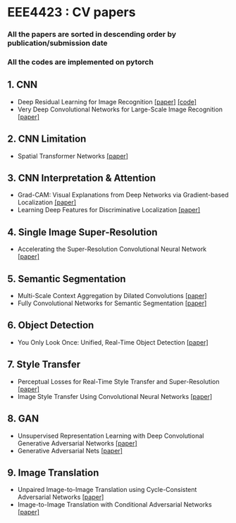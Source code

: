 # EEE4423 : CV papers
### All the papers are sorted in descending order by publication/submission date
### All the codes are implemented on pytorch

## 1. CNN
- Deep Residual Learning for Image Recognition [[paper]](https://arxiv.org/pdf/1512.03385.pdf) [[code]](https://github.com/Jasonlee1995/vggnet)
- Very Deep Convolutional Networks for Large-Scale Image Recognition [[paper]](https://arxiv.org/pdf/1409.1556.pdf)

## 2. CNN Limitation
- Spatial Transformer Networks [[paper]](https://arxiv.org/pdf/1506.02025.pdf)

## 3. CNN Interpretation & Attention
- Grad-CAM: Visual Explanations from Deep Networks via Gradient-based Localization [[paper]](https://arxiv.org/pdf/1610.02391.pdf)
- Learning Deep Features for Discriminative Localization [[paper]](https://arxiv.org/pdf/1512.04150.pdf)

## 4. Single Image Super-Resolution
- Accelerating the Super-Resolution Convolutional Neural Network [[paper]](https://arxiv.org/pdf/1608.00367.pdf)

## 5. Semantic Segmentation
- Multi-Scale Context Aggregation by Dilated Convolutions [[paper]](https://arxiv.org/pdf/1511.07122.pdf)
- Fully Convolutional Networks for Semantic Segmentation [[paper]](https://arxiv.org/pdf/1411.4038.pdf)

## 6. Object Detection
- You Only Look Once: Unified, Real-Time Object Detection [[paper]](https://arxiv.org/pdf/1506.02640.pdf)

## 7. Style Transfer
- Perceptual Losses for Real-Time Style Transfer and Super-Resolution [[paper]](https://arxiv.org/pdf/1603.08155.pdf)
- Image Style Transfer Using Convolutional Neural Networks [[paper]](https://www.cv-foundation.org/openaccess/content_cvpr_2016/papers/Gatys_Image_Style_Transfer_CVPR_2016_paper.pdf)

## 8. GAN
- Unsupervised Representation Learning with Deep Convolutional Generative Adversarial Networks [[paper]](https://arxiv.org/pdf/1511.06434.pdf)
- Generative Adversarial Nets [[paper]](https://arxiv.org/pdf/1406.2661.pdf)

## 9. Image Translation
- Unpaired Image-to-Image Translation using Cycle-Consistent Adversarial Networks [[paper]](https://arxiv.org/pdf/1703.10593.pdf)
- Image-to-Image Translation with Conditional Adversarial Networks [[paper]](https://arxiv.org/pdf/1611.07004.pdf)
